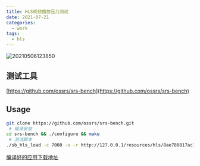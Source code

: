 ```yaml
---
title: HLS视频播放压力测试
date: 2021-07-21
categories:
  - work
tags:
  - hls
---
```



![20210506123850](https://cdn.jsdelivr.net/gh/qbmzc/images/md/20210506123850.png)

<!-- more -->

## 测试工具 

[https://github.com/ossrs/srs-bench](https://github.com/ossrs/srs-bench) 

## Usage 

```bash 
git clone https://github.com/ossrs/srs-bench.git
 # 编译安装 
cd srs-bench && ./configure && make 
 # 测试脚本 
./sb_hls_load -c 7000 -o -r http://127.0.0.1/resources/hls/8ae780817ac3205d017ac6fb029d0004/8ae780817ac3205d017ac6fb029d0004_1080p.m3u8
```

[编译好的应用下载地址](https://gitee.com/snowyan/srs-bench)